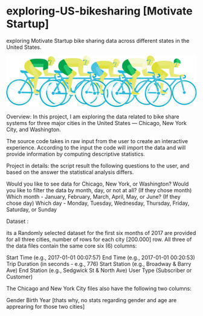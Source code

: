 # exploring-US-bikesharing [Motivate Startup]
exploring Motivate Startup bike sharing data across different states in the United States.

![](https://github.com/Dardeery/exploring-US-bikesharing/blob/main/images/bike-race_1%403x.png)


Overview:
In this project, I am exploring the data related to bike share systems for three major cities in the United States — Chicago, New York City, and Washington.

The source code takes in raw input from the user to create an interactive experience.
According to the input the code will import the data and will provide information by computing descriptive statistics.


Project in details: 
the script result the following questions to the user, and based on the answer the statistical analysis differs. 

Would you like to see data for Chicago, New York, or Washington?
Would you like to filter the data by month, day, or not at all?
(If they chose month) Which month - January, February, March, April, May, or June?
(If they chose day) Which day - Monday, Tuesday, Wednesday, Thursday, Friday, Saturday, or Sunday


Dataset : 

its a Randomly selected dataset for the first six months of 2017 are provided for all three cities, number of rows for each city [200.000] row. All three of the data files contain the same core six (6) columns:

Start Time (e.g., 2017-01-01 00:07:57)
End Time (e.g., 2017-01-01 00:20:53)
Trip Duration (in seconds - e.g., 776)
Start Station (e.g., Broadway & Barry Ave)
End Station (e.g., Sedgwick St & North Ave)
User Type (Subscriber or Customer)

The Chicago and New York City files also have the following two columns:

Gender
Birth Year 
[thats why, no stats regarding gender and age are apprearing for those two cities]
